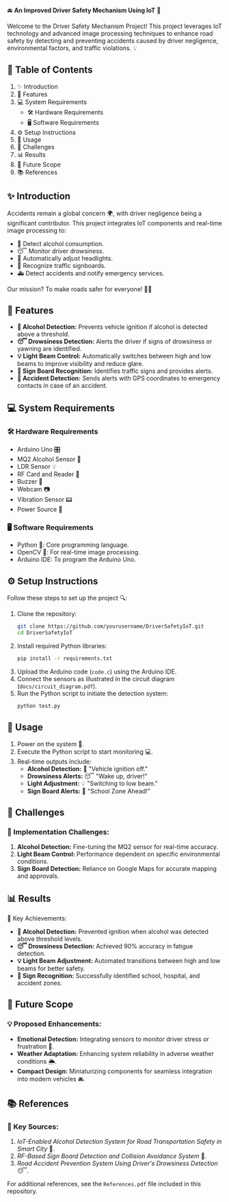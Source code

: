 🚘 **An Improved Driver Safety Mechanism Using IoT** 🌟

Welcome to the Driver Safety Mechanism Project! This project leverages IoT technology and advanced image processing techniques to enhance road safety by detecting and preventing accidents caused by driver negligence, environmental factors, and traffic violations. 💡



## 📜 Table of Contents

1. ✨ Introduction
2. 🔧 Features
3. 💻 System Requirements
    - 🛠️ Hardware Requirements
    - 🖥️ Software Requirements
4. ⚙️ Setup Instructions
5. 🚀 Usage
6. 🐾 Challenges
7. 📊 Results
8. 🔮 Future Scope
9. 📚 References



## ✨ Introduction

Accidents remain a global concern 🌍, with driver negligence being a significant contributor. This project integrates IoT components and real-time image processing to:

- 🍷 Detect alcohol consumption.
- 😴 Monitor driver drowsiness.
- 🚦 Automatically adjust headlights.
- 🚸 Recognize traffic signboards.
- 🚑 Detect accidents and notify emergency services.

Our mission? To make roads safer for everyone! 🚗✨



## 🔧 Features

- **🚨 Alcohol Detection:** Prevents vehicle ignition if alcohol is detected above a threshold.
- **😴 Drowsiness Detection:** Alerts the driver if signs of drowsiness or yawning are identified.
- **💡 Light Beam Control:** Automatically switches between high and low beams to improve visibility and reduce glare.
- **🚸 Sign Board Recognition:** Identifies traffic signs and provides alerts.
- **📍 Accident Detection:** Sends alerts with GPS coordinates to emergency contacts in case of an accident.



## 💻 System Requirements

### 🛠️ Hardware Requirements

- Arduino Uno 🎛️
- MQ2 Alcohol Sensor 🍷
- LDR Sensor 💡
- RF Card and Reader 🛂
- Buzzer 🔔
- Webcam 📷
- Vibration Sensor 📟
- Power Source 🔌

### 🖥️ Software Requirements

- Python 🐍: Core programming language.
- OpenCV 📸: For real-time image processing.
- Arduino IDE: To program the Arduino Uno.



## ⚙️ Setup Instructions

Follow these steps to set up the project 🔍:

1. Clone the repository:
    ```bash
    git clone https://github.com/yourusername/DriverSafetyIoT.git
    cd DriverSafetyIoT
    ```
2. Install required Python libraries:
    ```bash
    pip install -r requirements.txt
    ```
3. Upload the Arduino code (`code.c`) using the Arduino IDE.
4. Connect the sensors as illustrated in the circuit diagram (`docs/circuit_diagram.pdf`).
5. Run the Python script to initiate the detection system:
    ```bash
    python test.py
    ```



## 🚀 Usage

1. Power on the system 🔌.
2. Execute the Python script to start monitoring 💻.
3. Real-time outputs include:
    - **Alcohol Detection:** 🚷 "Vehicle ignition off."
    - **Drowsiness Alerts:** 😴 "Wake up, driver!"
    - **Light Adjustment:** 💡 "Switching to low beam."
    - **Sign Board Alerts:** 🚸 "School Zone Ahead!"



## 🐾 Challenges

### 🚧 Implementation Challenges:

1. **Alcohol Detection:** Fine-tuning the MQ2 sensor for real-time accuracy.
2. **Light Beam Control:** Performance dependent on specific environmental conditions.
3. **Sign Board Detection:** Reliance on Google Maps for accurate mapping and approvals.



## 📊 Results

🎉 Key Achievements:

- **🚗 Alcohol Detection:** Prevented ignition when alcohol was detected above threshold levels.
- **😴 Drowsiness Detection:** Achieved 90% accuracy in fatigue detection.
- **💡 Light Beam Adjustment:** Automated transitions between high and low beams for better safety.
- **🚸 Sign Recognition:** Successfully identified school, hospital, and accident zones.



## 🔮 Future Scope

### 💡 Proposed Enhancements:

- **Emotional Detection:** Integrating sensors to monitor driver stress or frustration 🧠.
- **Weather Adaptation:** Enhancing system reliability in adverse weather conditions 🌦️.
- **Compact Design:** Miniaturizing components for seamless integration into modern vehicles 🚘.



## 📚 References

### 📖 Key Sources:

1. *IoT-Enabled Alcohol Detection System for Road Transportation Safety in Smart City* 📄.
2. *RF-Based Sign Board Detection and Collision Avoidance System* 📡.
3. *Road Accident Prevention System Using Driver's Drowsiness Detection* 😴.

For additional references, see the `References.pdf` file included in this repository.


